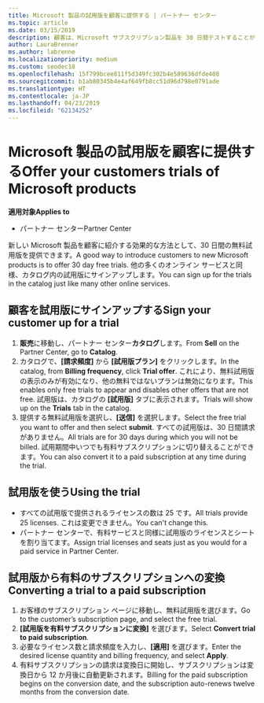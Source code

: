 ```yaml
---
title: Microsoft 製品の試用版を顧客に提供する | パートナー センター
ms.topic: article
ms.date: 03/15/2019
description: 顧客は、Microsoft サブスクリプション製品を 30 日間テストすることができます。 その他の多くのオンライン サービスと同様のカタログでこれらの試用版にサインアップすることができます。
author: LauraBrenner
ms.author: labrenne
ms.localizationpriority: medium
ms.custom: seodec18
ms.openlocfilehash: 15f799bcee811f5d349fc302b4e589636dfde408
ms.sourcegitcommit: b1ab80345b4e4af649fb8cc51d96d798e0791ade
ms.translationtype: HT
ms.contentlocale: ja-JP
ms.lasthandoff: 04/23/2019
ms.locfileid: "62134252"
---
```

# <a name="offer-your-customers-trials-of-microsoft-products"></a><span data-ttu-id="65aa4-104">Microsoft 製品の試用版を顧客に提供する</span><span class="sxs-lookup"><span data-stu-id="65aa4-104">Offer your customers trials of Microsoft products</span></span>

<span data-ttu-id="65aa4-105">**適用対象**</span><span class="sxs-lookup"><span data-stu-id="65aa4-105">**Applies to**</span></span>

-  <span data-ttu-id="65aa4-106">パートナー センター</span><span class="sxs-lookup"><span data-stu-id="65aa4-106">Partner Center</span></span>

<span data-ttu-id="65aa4-107">新しい Microsoft 製品を顧客に紹介する効果的な方法として、30 日間の無料試用版を提供できます。</span><span class="sxs-lookup"><span data-stu-id="65aa4-107">A good way to introduce customers to new Microsoft products is to offer 30 day free trials.</span></span> <span data-ttu-id="65aa4-108">他の多くのオンライン サービスと同様、カタログ内の試用版にサインアップします。</span><span class="sxs-lookup"><span data-stu-id="65aa4-108">You can sign up for the trials in the catalog just like many other online services.</span></span>  

## <a name="sign-your-customer-up-for-a-trial"></a><span data-ttu-id="65aa4-109">顧客を試用版にサインアップする</span><span class="sxs-lookup"><span data-stu-id="65aa4-109">Sign your customer up for a trial</span></span>

1.  <span data-ttu-id="65aa4-110">**販売**に移動し、パートナー センター**カタログ**します。</span><span class="sxs-lookup"><span data-stu-id="65aa4-110">From **Sell** on the Partner Center, go to **Catalog**.</span></span> 
2.  <span data-ttu-id="65aa4-111">カタログで、**[請求頻度]** から **[試用版プラン]** をクリックします。</span><span class="sxs-lookup"><span data-stu-id="65aa4-111">In the catalog, from **Billing frequency**, click **Trial offer**.</span></span> <span data-ttu-id="65aa4-112">これにより、無料試用版の表示のみが有効になり、他の無料ではないプランは無効になります。</span><span class="sxs-lookup"><span data-stu-id="65aa4-112">This enables only free trials to appear and disables other offers that are not free.</span></span> <span data-ttu-id="65aa4-113">試用版は、カタログの **[試用版]** タブに表示されます。</span><span class="sxs-lookup"><span data-stu-id="65aa4-113">Trials will show up on the **Trials** tab in the catalog.</span></span>
3.  <span data-ttu-id="65aa4-114">提供する無料試用版を選択し、**[送信]** を選択します。</span><span class="sxs-lookup"><span data-stu-id="65aa4-114">Select the free trial you want to offer and then select **submit**.</span></span> <span data-ttu-id="65aa4-115">すべての試用版は、30 日間請求がありません。</span><span class="sxs-lookup"><span data-stu-id="65aa4-115">All trials are for 30 days during which you will not be billed.</span></span> <span data-ttu-id="65aa4-116">試用期間中いつでも有料サブスクリプションに切り替えることができます。</span><span class="sxs-lookup"><span data-stu-id="65aa4-116">You can also convert it to a paid subscription at any time during the trial.</span></span>

## <a name="using-the-trial"></a><span data-ttu-id="65aa4-117">試用版を使う</span><span class="sxs-lookup"><span data-stu-id="65aa4-117">Using the trial</span></span>

- <span data-ttu-id="65aa4-118">すべての試用版で提供されるライセンスの数は 25 です。</span><span class="sxs-lookup"><span data-stu-id="65aa4-118">All trials provide 25 licenses.</span></span> <span data-ttu-id="65aa4-119">これは変更できません。</span><span class="sxs-lookup"><span data-stu-id="65aa4-119">You can't change this.</span></span>
- <span data-ttu-id="65aa4-120">パートナー センターで、有料サービスと同様に試用版のライセンスとシートを割り当てます。</span><span class="sxs-lookup"><span data-stu-id="65aa4-120">Assign trial licenses and seats just as you would for a paid service in Partner Center.</span></span>

## <a name="converting-a-trial-to-a-paid-subscription"></a><span data-ttu-id="65aa4-121">試用版から有料のサブスクリプションへの変換</span><span class="sxs-lookup"><span data-stu-id="65aa4-121">Converting a trial to a paid subscription</span></span>

1.  <span data-ttu-id="65aa4-122">お客様のサブスクリプション ページに移動し、無料試用版を選びます。</span><span class="sxs-lookup"><span data-stu-id="65aa4-122">Go to the customer’s subscription page, and select the free trial.</span></span>
2.  <span data-ttu-id="65aa4-123">**[試用版を有料サブスクリプションに変換]** を選びます。</span><span class="sxs-lookup"><span data-stu-id="65aa4-123">Select **Convert trial to paid subscription**.</span></span>
3.  <span data-ttu-id="65aa4-124">必要なライセンス数と請求頻度を入力し、**[適用]** を選びます。</span><span class="sxs-lookup"><span data-stu-id="65aa4-124">Enter the desired license quantity and billing frequency, and select **Apply**.</span></span>
4.  <span data-ttu-id="65aa4-125">有料サブスクリプションの請求は変換日に開始し、サブスクリプションは変換日から 12 か月後に自動更新されます。</span><span class="sxs-lookup"><span data-stu-id="65aa4-125">Billing for the paid subscription begins on the conversion date, and the subscription auto-renews twelve months from the conversion date.</span></span> 

